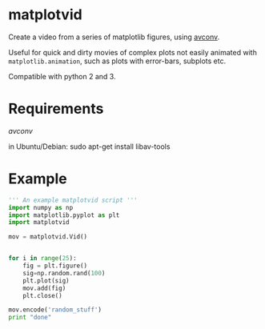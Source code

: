 matplotvid
==========

Create a video from a series of matplotlib figures, using [avconv](https://libav.org/avconv.html).

Useful for quick and dirty movies of complex plots not easily animated with `matplotlib.animation`, such as plots with error-bars, subplots etc.

Compatible with python 2 and 3.

Requirements
====

*avconv*

in Ubuntu/Debian: 
sudo apt-get install libav-tools

Example
====
```python
''' An example matplotvid script '''
import numpy as np
import matplotlib.pyplot as plt
import matplotvid

mov = matplotvid.Vid() 


for i in range(25):
    fig = plt.figure()
    sig=np.random.rand(100)
    plt.plot(sig)
    mov.add(fig)
    plt.close()

mov.encode('random_stuff')
print "done"
```
